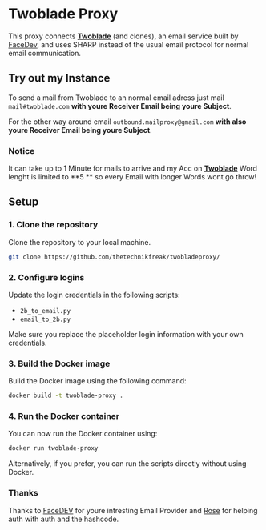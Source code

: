 # Twoblade Proxy

This proxy connects **[Twoblade](https://twoblade.com/)** (and clones), an email service built by [FaceDev](https://github.com/face-hh), and uses SHARP instead of the usual email protocol for normal email communication.
## Try out my Instance  
To send a mail from Twoblade to an normal email adress just mail `mail#twoblade.com` **with youre Receiver Email being youre Subject**.

For the other way around email `outbound.mailproxy@gmail.com` **with also youre Receiver Email being youre Subject**.
### Notice
It can take up to 1 Minute for mails to arrive and my Acc on **[Twoblade](https://twoblade.com/)** Word lenght is limited to **5 ** so every Email with longer Words wont go throw!
## Setup

### 1. Clone the repository

Clone the repository to your local machine.

```bash
git clone https://github.com/thetechnikfreak/twobladeproxy/
```

### 2. Configure logins

Update the login credentials in the following scripts:

* `2b_to_email.py`
* `email_to_2b.py`

Make sure you replace the placeholder login information with your own credentials.

### 3. Build the Docker image

Build the Docker image using the following command:

```bash
docker build -t twoblade-proxy .
```

### 4. Run the Docker container

You can now run the Docker container using:

```bash
docker run twoblade-proxy
```

Alternatively, if you prefer, you can run the scripts directly without using Docker.

### Thanks
Thanks to [FaceDEV](https://github.com/face-hh) for youre intresting Email Provider
and [Rose](https://github.com/rosegoldd) for helping auth with auth and the hashcode.
